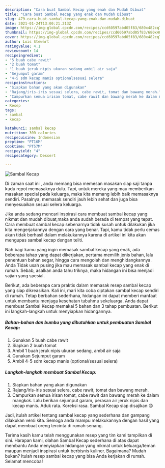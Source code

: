 ```yaml
---
description: "Cara buat Sambal Kecap yang enak dan Mudah Dibuat"
title: "Cara buat Sambal Kecap yang enak dan Mudah Dibuat"
slug: 479-cara-buat-sambal-kecap-yang-enak-dan-mudah-dibuat
date: 2021-01-24T13:00:21.213Z
image: https://img-global.cpcdn.com/recipes/ccd60597abd05f83/680x482cq70/sambal-kecap-foto-resep-utama.jpg
thumbnail: https://img-global.cpcdn.com/recipes/ccd60597abd05f83/680x482cq70/sambal-kecap-foto-resep-utama.jpg
cover: https://img-global.cpcdn.com/recipes/ccd60597abd05f83/680x482cq70/sambal-kecap-foto-resep-utama.jpg
author: Lois Stewart
ratingvalue: 4.1
reviewcount: 14
recipeingredient:
- "5 buah cabe rawit"
- "2 buah tomat"
- "1 buah jeruk nipis ukuran sedang ambil air saja"
- "Sejumput garam"
- "4-5 sdm kecap manis optionalsesuai selera"
recipeinstructions:
- "Siapkan bahan yang akan digunakan"
- "Rajang/iris-iris sesuai selera, cabe rawit, tomat dan bawang merah."
- "Campurkan semua irisan tomat, cabe rawit dan bawang merah ke dalam mangkok. Lalu berikan sejumput garam, perasan air jeruk nipis dan kecap manis. Aduk rata. Koreksi rasa. Sambal Kecap siap disajikan 😊"
categories:
- Resep
tags:
- sambal
- kecap

katakunci: sambal kecap 
nutrition: 300 calories
recipecuisine: Indonesian
preptime: "PT16M"
cooktime: "PT57M"
recipeyield: "4"
recipecategory: Dessert

---
```



![Sambal Kecap](https://img-global.cpcdn.com/recipes/ccd60597abd05f83/680x482cq70/sambal-kecap-foto-resep-utama.jpg)

Di zaman  saat ini , anda memang bisa memesan masakan siap saji tanpa kudu repot memasaknya dulu. Tapi, untuk mereka yang mau memberikan masakan special pada keluarga, maka kita memang lebih baik memasaknya sendiri. Pasalnya, memasak sendiri jauh lebih sehat dan juga bisa menyesuaikan sesuai selera keluarga.

Jika anda sedang mencari inspirasi cara membuat sambal kecap yang nikmat dan mudah dibuat,maka anda sudah berada di tempat yang tepat. Cara membuat sambal kecap  sebenarnya tidak susah untuk dilakukan jika kita mengerjakannya dengan cara yang benar. Tapi, kamu tidak perlu cemas akan tidak berhasil dalam melakukannya 
karena di artikel ini kita akan mengupas sambal kecap dengan teliti.  



Nah bagi kamu yang ingin memasak sambal kecap yang enak, ada beberapa tahap yang dapat dikerjakan, pertama memilih jenis bahan, lalu penentuan bahan segar, hingga cara mengolah dan menghidangkannya. Anda Tidak usah pusing jika mau memasak sambal kecap yang enak di rumah. Sebab, asalkan anda  tahu triknya, maka hidangan ini bisa menjadi sajian yang spesial.

Berikut, ada beberapa cara praktis  dalam memasak resep sambal kecap yang siap dikreasikan. Kali ini, mari kita coba ciptakan sambal kecap sendiri di rumah. Tetap berbahan sederhana, hidangan ini dapat memberi manfaat untuk membantu menjaga kesehatan tubuhmu sekeluarga. Anda dapat membuat Sambal Kecap memakai 5 bahan dan 3 tahap pembuatan. Berikut ini langkah-langkah untuk menyiapkan hidangannya.

<!--inarticleads1-->

##### Bahan-bahan dan bumbu yang dibutuhkan untuk pembuatan Sambal Kecap:

1. Gunakan 5 buah cabe rawit
1. Siapkan 2 buah tomat
1. Ambil 1 buah jeruk nipis ukuran sedang, ambil air saja
1. Gunakan Sejumput garam
1. Ambil 4-5 sdm kecap manis (optional/sesuai selera)




<!--inarticleads2-->

##### Langkah-langkah membuat Sambal Kecap:

1. Siapkan bahan yang akan digunakan
1. Rajang/iris-iris sesuai selera, cabe rawit, tomat dan bawang merah.
1. Campurkan semua irisan tomat, cabe rawit dan bawang merah ke dalam mangkok. Lalu berikan sejumput garam, perasan air jeruk nipis dan kecap manis. Aduk rata. Koreksi rasa. Sambal Kecap siap disajikan 😊




Jadi, itulah artikel tentang  sambal kecap  yang sederhana dan gampang dilakukan versi kita. Semoga anda mampu melakukannya dengan hasil yang dapat membuat oreng tercinta di rumah senang. 

Terima kasih kamu telah menggunakan resep yang tim kami tampilkan di sini. Harapan kami, olahan  Sambal Kecap sederhana di atas dapat membantu Anda menyiapkan hidangan yang nikmat untuk keluarga/teman maupun menjadi inspirasi untuk berbisnis kuliner. Bagaimana? Mudah bukan? Itulah resep sambal kecap yang bisa Anda kerjakan di rumah. Selamat mencoba!

